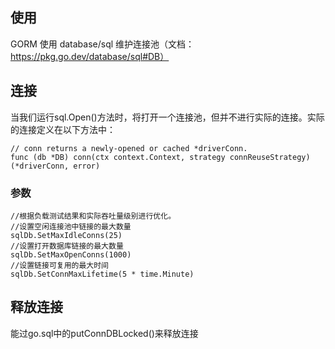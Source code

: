 
## 使用
GORM 使用 database/sql 维护连接池（文档：https://pkg.go.dev/database/sql#DB）

## 连接
当我们运行sql.Open()方法时，将打开一个连接池，但并不进行实际的连接。实际的连接定义在以下方法中：

```
// conn returns a newly-opened or cached *driverConn.
func (db *DB) conn(ctx context.Context, strategy connReuseStrategy) (*driverConn, error)
```

### 参数
```
//根据负载测试结果和实际吞吐量级别进行优化。
//设置空闲连接池中链接的最大数量
sqlDb.SetMaxIdleConns(25)
//设置打开数据库链接的最大数量
sqlDb.SetMaxOpenConns(1000)
//设置链接可复用的最大时间
sqlDb.SetConnMaxLifetime(5 * time.Minute)
```

## 释放连接
能过go.sql中的putConnDBLocked()来释放连接


